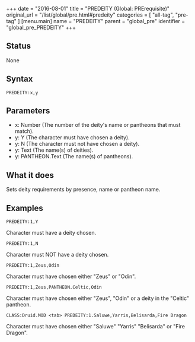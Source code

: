 +++
date = "2016-08-01"
title = "PREDEITY (Global: PRErequisite)"
original_url = "/list/global/pre.html#predeity"
categories = [ "all-tag", "pre-tag" ]
[menu.main]
    name = "PREDEITY"
    parent = "global_pre"
    identifier = "global_pre_PREDEITY"
+++

## Status

None

## Syntax

`PREDEITY:x,y`

## Parameters

-   x: Number (The number of the deity's name or
    pantheons that must match).
-   y: Y (The character must have chosen a deity).
-   y: N (The character must not have chosen a deity).
-   y: Text (The name(s) of deities).
-   y: PANTHEON.Text (The name(s) of pantheons).



What it does
------------

Sets deity requirements by presence, name or pantheon name.

Examples
--------

`PREDEITY:1,Y`

Character must have a deity chosen.

`PREDEITY:1,N`

Character must NOT have a deity chosen.

`PREDEITY:1,Zeus,Odin`

Character must have chosen either "Zeus" or "Odin".

`PREDEITY:1,Zeus,PANTHEON.Celtic,Odin`

Character must have chosen either "Zeus", "Odin" or a deity in the
"Celtic" pantheon.

`CLASS:Druid.MOD <tab> PREDEITY:1.Saluwe,Yarris,Belisarda,Fire Dragon`

Character must have chosen either "Saluwe" "Yarris" "Belisarda" or "Fire
Dragon".

